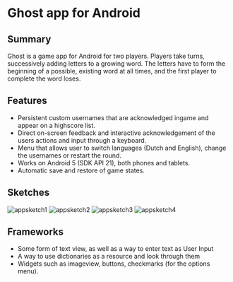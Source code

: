 # Ghost app for Android

## Summary

Ghost is a game app for Android for two players. Players take turns, successively adding letters to a growing word. The letters have to form the beginning of a possible, existing word at all times, and the first player to complete the word loses.

## Features

* Persistent custom usernames that are acknowledged ingame and appear on a highscore list.
* Direct on-screen feedback and interactive acknowledgement of the users actions and input through a keyboard.
* Menu that allows user to switch languages (Dutch and English), change the usernames or restart the round.
* Works on Android 5 (SDK API 21), both phones and tablets.
* Automatic save and restore of game states.

## Sketches

![appsketch1](https://cloud.githubusercontent.com/assets/11808883/7107708/05be1758-e16e-11e4-984d-257cde11faee.png)
![appsketch2](https://cloud.githubusercontent.com/assets/11808883/7107929/1c38b6a2-e176-11e4-9c01-6784564e8ebc.png)
![appsketch3](https://cloud.githubusercontent.com/assets/11808883/7108030/c358be8e-e179-11e4-8707-ee9df50f5088.png)
![appsketch4](https://cloud.githubusercontent.com/assets/11808883/7108039/2d7184c2-e17a-11e4-9dd5-489c6d54e380.png)

## Frameworks

* Some form of text view, as well as a way to enter text as User Input
* A way to use dictionaries as a resource and look through them
* Widgets such as imageview, buttons, checkmarks (for the options menu).
